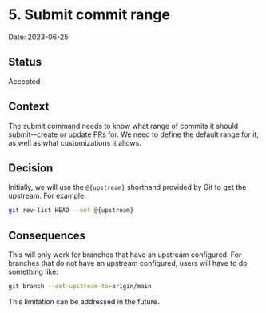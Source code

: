 # 5. Submit commit range

Date: 2023-06-25

## Status

Accepted

## Context

The submit command needs to know what range of commits
it should submit--create or update PRs for.
We need to define the default range for it,
as well as what customizations it allows.

## Decision

Initially, we will use the `@{upstream}` shorthand provided by Git
to get the upstream.
For example:

```bash
git rev-list HEAD --not @{upstream}
```

## Consequences

This will only work for branches that have an upstream configured.
For branches that do not have an upstream configured,
users will have to do something like:

```bash
git branch --set-upstream-to=origin/main
```

This limitation can be addressed in the future.
